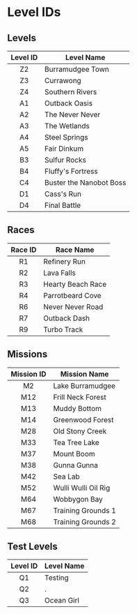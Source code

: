 # Level IDs

## Levels

| Level ID | Level Name
| :-: | -----------------------------
| Z2 | Burramudgee Town
| Z3 | Currawong
| Z4 | Southern Rivers
| A1 | Outback Oasis
| A2 | The Never Never
| A3 | The Wetlands
| A4 | Steel Springs
| A5 | Fair Dinkum
| B3 | Sulfur Rocks
| B4 | Fluffy's Fortress
| C4 | Buster the Nanobot Boss
| D1 | Cass's Run
| D4 | Final Battle

## Races

| Race ID | Race Name
| :-: | -----------------------------
| R1 | Refinery Run
| R2 | Lava Falls
| R3 | Hearty Beach Race
| R4 | Parrotbeard Cove
| R6 | Never Never Road
| R7 | Outback Dash
| R9 | Turbo Track

## Missions

| Mission ID | Mission Name
| :-: | -----------------------------
| M2 | Lake Burramudgee
| M12 | Frill Neck Forest
| M13 | Muddy Bottom
| M14 | Greenwood Forest
| M28 | Old Stony Creek
| M33 | Tea Tree Lake
| M37 | Mount Boom
| M38 | Gunna Gunna
| M42 | Sea Lab
| M52 | Wulli Wulli Oil Rig
| M64 | Wobbygon Bay
| M67 | Training Grounds 1
| M68 | Training Grounds 2

## Test Levels

| Level ID | Level Name
| :-: | -----------------------------
| Q1 | Testing
| Q2 | .
| Q3 | Ocean Girl